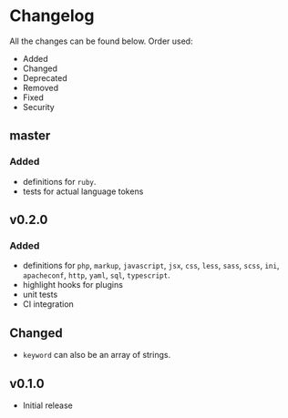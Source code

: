 # Changelog

All the changes can be found below. Order used:

- Added
- Changed
- Deprecated
- Removed
- Fixed
- Security

## master

### Added
- definitions for `ruby`.
- tests for actual language tokens

## v0.2.0

### Added
 - definitions for `php`, `markup`, `javascript`, `jsx`, `css`, `less`, `sass`, `scss`, `ini`, `apacheconf`, `http`, `yaml`, `sql`, `typescript`.
 - highlight hooks for plugins
 - unit tests
 - CI integration

## Changed
 - `keyword` can also be an array of strings.

## v0.1.0
- Initial release
